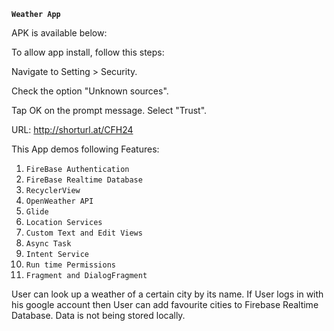**`Weather App`**

APK is available below:

To allow app install, follow this steps:

Navigate to Setting > Security.

Check the option "Unknown sources".

Tap OK on the prompt message.
Select "Trust".

URL: http://shorturl.at/CFH24

This App demos following Features:
1. `FireBase Authentication`
2. `FireBase Realtime Database`
3. `RecyclerView`
4. `OpenWeather API`
5. `Glide`
6. `Location Services`
7. `Custom Text and Edit Views`
8. `Async Task`
9. `Intent Service`
10. `Run time Permissions`
11. `Fragment and DialogFragment`

User can look up a weather of a certain city by its name. If User logs in with his google account
then User can add favourite cities to Firebase Realtime Database. Data is not being stored locally.